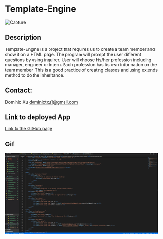 # Template-Engine

![Capture](https://user-images.githubusercontent.com/46208528/75903199-7ab54d80-5dfe-11ea-8dab-ad392d263130.PNG)

## Description
Template-Engine is a project that requires us to create a team member and show it on a HTML page. The program will prompt the user different questions by using inquirer. User will choose his/her profession including manager, engineer or intern. Each profession has its own information on the team member. This is a good practice of creating classes and using extends method to do the inheritance.

## Contact:
Dominic Xu dominictxu1@gmail.com

## Link to deployed App
[Link to the GitHub page](https://github.com/lorddominic/Template-Engine)

## Gif
![TeamMembers GIF](TeamMembers.gif)
